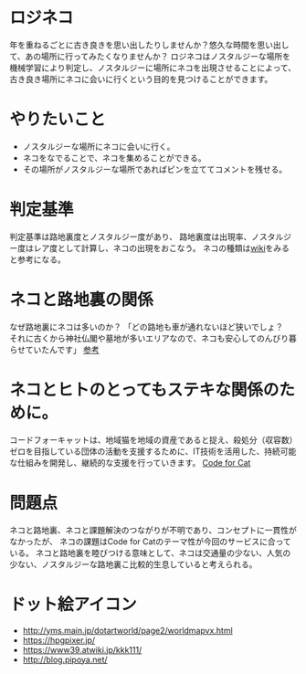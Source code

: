 # ロジネコ
年を重ねるごとに古き良きを思い出したりしませんか？悠久な時間を思い出して、あの場所に行ってみたくなりませんか？
ロジネコはノスタルジーな場所を機械学習により判定し、ノスタルジーに場所にネコを出現させることによって、
古き良き場所にネコに会いに行くという目的を見つけることができます。

# やりたいこと
* ノスタルジーな場所にネコに会いに行く。
* ネコをなでることで、ネコを集めることができる。
* その場所がノスタルジーな場所であればピンを立ててコメントを残せる。

# 判定基準
判定基準は路地裏度とノスタルジー度があり、
路地裏度は出現率、ノスタルジー度はレア度として計算し、ネコの出現をおこなう。
ネコの種類は[wiki](https://ja.wikipedia.org/wiki/%E6%97%A5%E6%9C%AC%E7%8C%AB)をみると参考になる。

# ネコと路地裏の関係
なぜ路地裏にネコは多いのか？
「どの路地も車が通れないほど狭いでしょ？　それに古くから神社仏閣や墓地が多いエリアなので、ネコも安心してのんびり暮らせていたんです」
[参考](http://suumo.jp/journal/2018/03/08/150775/)

# ネコとヒトのとってもステキな関係のために。
コードフォーキャットは、地域猫を地域の資産であると捉え、殺処分（収容数）ゼロを目指している団体の活動を支援するために、IT技術を活用した、持続可能な仕組みを開発し、継続的な支援を行っていきます。
[Code for Cat](https://code4cat.org/)

# 問題点
ネコと路地裏、ネコと課題解決のつながりが不明であり、コンセプトに一貫性がなかったが、
ネコの課題はCode for Catのテーマ性が今回のサービスに合っている。
ネコと路地裏を睦びつける意味として、ネコは交通量の少ない、人気の少ない、ノスタルジーな路地裏こ比較的生息していると考えられる。

# ドット絵アイコン
* http://yms.main.jp/dotartworld/page2/worldmapvx.html
* https://hpgpixer.jp/
* https://www39.atwiki.jp/kkk111/
* http://blog.pipoya.net/
